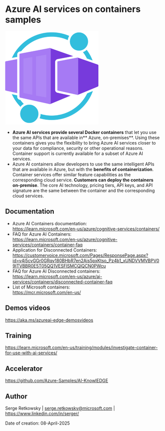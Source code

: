# Azure AI services on containers samples
<img src="container.png" width=300>

- **Azure AI services provide several Docker containers** that let you use the same APIs that are available in** Azure, on-premises**. Using these containers gives you the flexibility to bring Azure AI services closer to your data for compliance, security or other operational reasons. Container support is currently available for a subset of Azure AI services.<br>
- Azure AI containers allow developers to use the same intelligent APIs that are available in Azure, but with the **benefits of containerization**.
Container services offer similar feature capabilities as the corresponding cloud service. **Customers can deploy the containers on-premise**. The core AI technology, pricing tiers, API keys, and API signature are the same between the container and the corresponding cloud services. 

## Documentation
- Azure AI Containers documentation:<br>
https://learn.microsoft.com/en-us/azure/cognitive-services/containers/
- FAQ for Azure AI Containers: <br>
https://learn.microsoft.com/en-us/azure/cognitive-services/containers/container-faq
- Application for Disconnected Containers: <br>
https://customervoice.microsoft.com/Pages/ResponsePage.aspx?id=v4j5cvGGr0GRqy180BHbR7en2Ais5pxKtso_Pz4b1_xUNDVVMVBPV09ITVBBR0E5T05QQ1VESFlSMCQlQCN0PWcu
- FAQ for Azure AI Disconnected containers: <br>
https://learn.microsoft.com/en-us/azure/ai-services/containers/disconnected-container-faq 
- List of Microsoft containers: <br>
https://mcr.microsoft.com/en-us/ 

## Demos videos
https://aka.ms/azureai-edge-demosvideos 

## Training
https://learn.microsoft.com/en-us/training/modules/investigate-container-for-use-with-ai-services/

## Accelerator
https://github.com/Azure-Samples/AI-KnowlEDGE

## Author
Serge Retkowsky | serge.retkowsky@microsoft.com | https://www.linkedin.com/in/serger/

Date of creation: 08-April-2025
